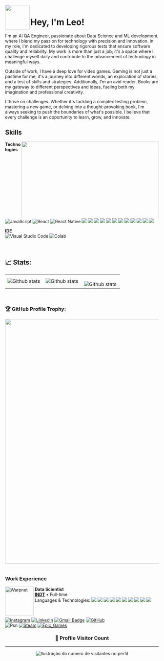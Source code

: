 <img width="80" align='left' height="80" src="https://i.pinimg.com/originals/c0/48/b1/c048b1c59cc566f93f1eaeb66347eb55.gif?fit=1281%2C716&ssl=1"/>

# Hey, I'm Leo! 
<p>I'm an AI QA Engineer, passionate about Data Science and ML development, where I blend my passion for technology with precision and innovation. In my role, I'm dedicated to developing rigorous tests that ensure software quality and reliability. My work is more than just a job; it's a space where I challenge myself daily and contribute to the advancement of technology in meaningful ways.<p/>
<p>Outside of work, I have a deep love for video games. Gaming is not just a pastime for me; it's a journey into different worlds, an exploration of stories, and a test of skills and strategies. Additionally, I'm an avid reader. Books are my gateway to different perspectives and ideas, fueling both my imagination and professional creativity.<p/>
<p>I thrive on challenges. Whether it's tackling a complex testing problem, mastering a new game, or delving into a thought-provoking book, I'm always seeking to push the boundaries of what's possible. I believe that every challenge is an opportunity to learn, grow, and innovate.<p/>
  
## Skills 
<img align="right" width="450" height="250" src="https://i2.wp.com/allhtaccess.info/wp-content/uploads/2018/03/programming.gif?fit=1281%2C716&ssl=1" />

**Technologies**<br/>
![JavaScript](https://img.shields.io/badge/JavaScript-F7DF1E?logo=javascript&logoColor=black)
![React](https://img.shields.io/badge/React-20232A?logo=react&logoColor=61DAFB)
![React Native](https://img.shields.io/badge/React_Native-20232A?&logo=react&logoColor=61DAFB)
<img src='https://img.shields.io/badge/CSS3-1572B6?logo=css3&logoColor=white'/> <img src="https://img.shields.io/badge/HTML5-E34F26?logo=html5&logoColor=white"/> <img src="https://img.shields.io/badge/Python-3776AB?&logo=python&logoColor=white"/> <img src="https://img.shields.io/badge/Pandas-2C2D72?&logo=pandas&logoColor=white"> <img src="https://img.shields.io/badge/Numpy-777BB4?&logo=numpy&logoColor=white"/> <img src="https://img.shields.io/badge/SciPy-654FF0?&logo=SciPy&logoColor=white"/> <img src="https://img.shields.io/badge/PyTorch-EE4C2C?&logo=pytorch&logoColor=white"/> <img src="https://img.shields.io/badge/TensorFlow-FF6F00?&logo=tensorflow&logoColor=white"/> <img src="https://img.shields.io/badge/conda-342B029.svg?&logo=anaconda&logoColor=white"/> <img src="https://img.shields.io/badge/Jupyter-F37626.svg?&logo=Jupyter&logoColor=white"/> <img src="https://img.shields.io/badge/OpenCV-27338e?&logo=OpenCV&logoColor=white"/> <img src="https://img.shields.io/badge/scikit_learn-F7931E?&logo=scikit-learn&logoColor=white"/>

**IDE**<br/>
![Visual Studio Code](https://img.shields.io/badge/-Visual%20Studio%20Code-333333?style=flat&logo=visual-studio-code&logoColor=007ACC)
![Colab](https://img.shields.io/badge/Colab-F9AB00?&logo=googlecolab&color=525252)
<br/>
<br/>
<br/>

## 📈 Stats:
<table>
  <tr>
    <td>
      <img
        align="left"
        src="https://github-readme-stats.vercel.app/api?username=leomds&theme=radical&hide_border=false&include_all_commits=true&count_private=true"
        alt="Github stats"
      />
    </td>
    <td>
      <img
        align="left"
        src="https://github-readme-stats.vercel.app/api/top-langs/?username=leomds&theme=radical&hide_border=false&include_all_commits=true&count_private=true&layout=compact"
        alt="Github stats"
      />
    </td>
    <td>
      <br />
      <img
        align="left"
        src="https://github-readme-streak-stats.herokuapp.com/?user=leomds&theme=radical&hide_border=false"
        alt="Github stats"
      />
    </td>
  </tr>
</table>
<br />

### 🏆 GitHub Profile Trophy:

<p align="center">
  <a
    href="https://github.com/ryo-ma/github-profile-trophy"
    title="repositório de troféus"
  >
    <img
      width="800"
      src="https://github-profile-trophy.vercel.app/?username=leomds&theme=radical&column=8&no-frame=true&no-bg=true"
    />
  </a>
</p>

#

### Work Experience
[<img align="left" height="94px" width="94px" alt="Warpnet" src="https://miro.medium.com/v2/resize:fit:2400/1*WaYbnlkjRjLQBgRf9Ml5uA.png"/>](https://www.indt.org.br/)

**Data Scientist** \
[**INDT**](https://www.indt.org.br/) • Full-time \
Languages & Technologies: <img src="https://img.shields.io/badge/Python-3776AB?&logo=python&logoColor=white"/> <img src="https://img.shields.io/badge/Pandas-2C2D72?&logo=pandas&logoColor=white"> <img src="https://img.shields.io/badge/Numpy-777BB4?&logo=numpy&logoColor=white"/> <img src="https://img.shields.io/badge/SciPy-654FF0?&logo=SciPy&logoColor=white"/> <img src="https://img.shields.io/badge/PyTorch-EE4C2C?&logo=pytorch&logoColor=white"/> <img src="https://img.shields.io/badge/TensorFlow-FF6F00?&logo=tensorflow&logoColor=white"/> <img src="https://img.shields.io/badge/conda-342B029.svg?&logo=anaconda&logoColor=white"/> <img src="https://img.shields.io/badge/Jupyter-F37626.svg?&logo=Jupyter&logoColor=white"/> <img src="https://img.shields.io/badge/OpenCV-27338e?&logo=OpenCV&logoColor=white"/> <img src="https://img.shields.io/badge/scikit_learn-F7931E?&logo=scikit-learn&logoColor=white"/>\
<br/>
<br/>

<!--
Por favor, encontre-me no [LinkedIn](https://www.linkedin.com/in/put-here-your-username/) para uma descrição mais detalhada da minha experiência de trabalho, educação e certificação.
-->
[![Instagram](https://img.shields.io/badge/jljoseleandro-E4405F?logo=instagram&logoColor=white)](https://www.instagram.com/jljoseleandro/)
[![Linkedin](https://img.shields.io/badge/-joseleandroms-blue?style=flat-square&logo=Linkedin&logoColor=white)](https://www.linkedin.com/in/joseleandroms)
[![Gmail Badge](https://img.shields.io/badge/-jlmdsjoseleandro@gmail.com-006bed?style=flat-square&logo=Gmail&logoColor=white&link=mailto:SEU-EMAIL)](mailto:jlmdsjoseleandro@gmail.com)
[![GitHub](https://img.shields.io/github/followers/leomds?label=leomds&style=social)](https://github.com/leomds/)
<br/>
![Psn](https://img.shields.io/badge/darkness\_potatoe-003791?&logo=playstation&logoColor=white)
[![Steam](https://img.shields.io/badge/Leo_sem_o_Stronda-000000?&logo=steam&logoColor=white)](https://steamcommunity.com/profiles/76561198122699331)
[![Epic_Games](https://img.shields.io/badge/leo_no_stronder-313131?logo=Epic%20Games&logoColor=white)](https://launcher.store.epicgames.com/u/fb7adbc0ede5459f8e61d07ba4c32e17)



<div align="center">
  <h3><b>📍 Profile Visitor Count</b></h3>
</div>

---
<p align="center">
  <img
    src="https://profile-counter.glitch.me/leomds/count.svg"
    alt="Ilustração do número de visitantes no perfil"
  />
</p>
